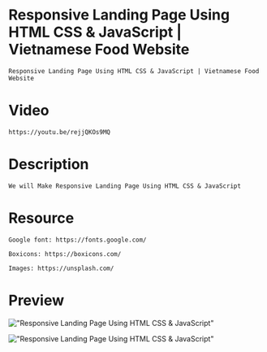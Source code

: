 # Responsive Landing Page Using HTML CSS & JavaScript | Vietnamese Food Website

    Responsive Landing Page Using HTML CSS & JavaScript | Vietnamese Food Website

# Video

    https://youtu.be/rejjQKOs9MQ

# Description

    We will Make Responsive Landing Page Using HTML CSS & JavaScript

# Resource

    Google font: https://fonts.google.com/

    Boxicons: https://boxicons.com/

    Images: https://unsplash.com/

# Preview

!["Responsive Landing Page Using HTML CSS & JavaScript"](https://user-images.githubusercontent.com/67447840/122428474-1ea71600-cfbc-11eb-8e21-b5536f04d81e.png "Responsive Landing Page Using HTML CSS & JavaScript")

!["Responsive Landing Page Using HTML CSS & JavaScript"](https://user-images.githubusercontent.com/67447840/122428522-29fa4180-cfbc-11eb-8b08-a265b53c2e9d.png "Responsive Landing Page Using HTML CSS & JavaScript")
